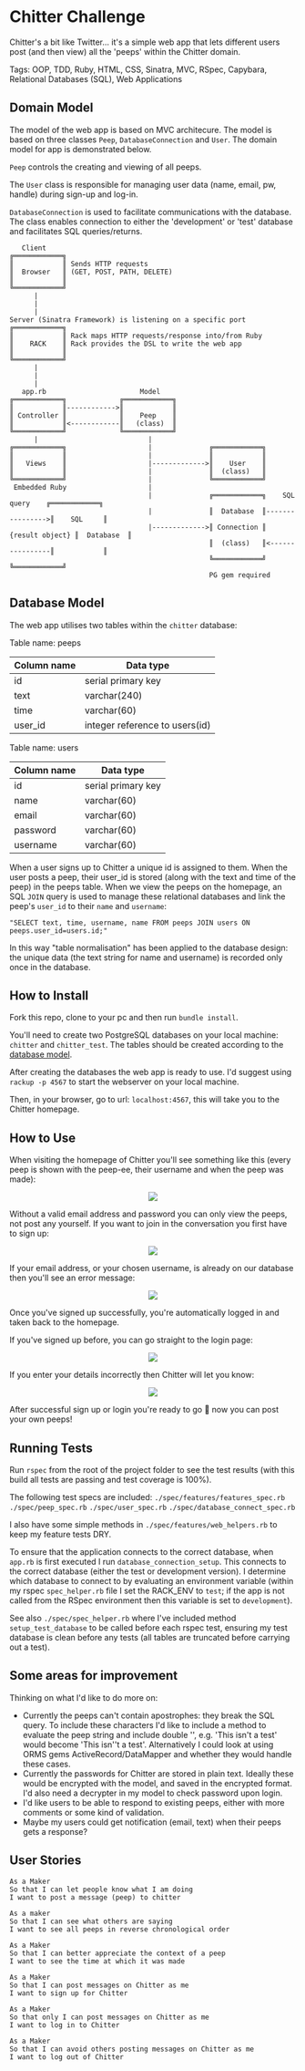 # Chitter Challenge

Chitter's a bit like Twitter... it's a simple web app that lets different users post (and then view) all the 'peeps' within the Chitter domain.

Tags: OOP, TDD, Ruby, HTML, CSS, Sinatra, MVC, RSpec, Capybara, Relational Databases (SQL), Web Applications


## Domain Model

The model of the web app is based on MVC architecure. The model is based on three classes `Peep`, `DatabaseConnection` and `User`. The domain model for app is demonstrated below. 

`Peep` controls the creating and viewing of all peeps.

The `User` class is responsible for managing user data (name, email, pw, handle) during sign-up and log-in.

`DatabaseConnection` is used to facilitate communications with the database. The class enables connection to either the 'development' or 'test' database and facilitates SQL queries/returns.


```
   Client
╔════════════╗  
║            ║ Sends HTTP requests
║  Browser   ║ (GET, POST, PATH, DELETE)      
║            ║
╚════════════╝
      |
      |
      |
Server (Sinatra Framework) is listening on a specific port
╔════════════╗
║            ║ Rack maps HTTP requests/response into/from Ruby
║    RACK    ║ Rack provides the DSL to write the web app
║            ║
╚════════════╝
      |
      |
      |
   app.rb                       Model                 
╔════════════╗             ╔════════════╗       
║            ║------------>║            ║       
║ Controller ║             ║    Peep    ║  
║            ║<------------║   (class)  ║       
╚════════════╝             ╚════════════╝ 
      |                           |
╔════════════╗                    |              ╔════════════╗
║            ║                    |              ║            ║            
║   Views    ║                    |------------->║    User    ║
║            ║                    |              ║  (class)   ║
╚════════════╝                    |              ╚════════════╝
 Embedded Ruby                    | 
                                  |              ╔════════════╗    SQL query    ╔════════════╗
                                  |              ║  Database  ║---------------->║    SQL     ║
                                  |------------->║ Connection ║ {result object} ║  Database  ║
                                                 ║  (class)   ║<----------------║            ║
                                                 ╚════════════╝                 ╚════════════╝
                                                 PG gem required
```

## Database Model

The web app utilises two tables within the `chitter` database:

Table name: peeps

| Column name   | Data type        |
| ------------- | -------------    |
| id            | serial primary key  |          
| text          | varchar(240)          |
| time          | varchar(60)          |
| user_id       | integer reference to users(id)  | 


Table name: users

| Column name   | Data type        |
| ------------- | -------------    |
| id            | serial primary key |
| name          | varchar(60)          |
| email         | varchar(60)          |
| password      | varchar(60)          |
| username      | varchar(60)          |


When a user signs up to Chitter a unique id is assigned to them. When the user posts a peep, their user_id is stored (along with the text and time of the peep) in the peeps table. When we view the peeps on the homepage, an SQL `JOIN` query is used to manage these relational databases and link the peep's `user_id` to their `name` and `username`:

`"SELECT text, time, username, name FROM peeps JOIN users ON peeps.user_id=users.id;"`

In this way "table normalisation" has been applied to the database design: the unique data (the text string for name and username) is recorded only once in the database.


## How to Install

Fork this repo, clone to your pc and then run `bundle install`. 

You'll need to create two PostgreSQL databases on your local machine: `chitter` and `chitter_test`. The tables should be created according to the [database model](#database-model).

After creating the databases the web app is ready to use. I'd suggest using `rackup -p 4567` to start the webserver on your local machine.

Then, in your browser, go to url: `localhost:4567`, this will take you to the Chitter homepage.


## How to Use

When visiting the homepage of Chitter you'll see something like this (every peep is shown with the peep-ee, their username and when the peep was made):
<p align="center"><img src="./public/images/Chitter_homepage.png"/></p>

Without a valid email address and password you can only view the peeps, not post any yourself. If you want to join in the conversation you first have to sign up:
<p align="center"><img src="./public/images/Chitter_signup.png"/></p>

If your email address, or your chosen username, is already on our database then you'll see an error message:
<p align="center"><img src="./public/images/Chitter_signup_error.png"/></p>

Once you've signed up successfully, you're automatically logged in and taken back to the homepage.

If you've signed up before, you can go straight to the login page:
<p align="center"><img src="./public/images/chitter_login.png"/></p>

If you enter your details incorrectly then Chitter will let you know:
<p align="center"><img src="./public/images/chitter_login_error.png"/></p>

After successful sign up or login you're ready to go  :tada:  now you can post your own peeps!


## Running Tests

Run `rspec` from the root of the project folder to see the test results (with this build all tests are passing and test coverage is 100%).

The following test specs are included:
`./spec/features/features_spec.rb`
`./spec/peep_spec.rb`
`./spec/user_spec.rb`
`./spec/database_connect_spec.rb`

I also have some simple methods in `./spec/features/web_helpers.rb` to keep my feature tests DRY.

To ensure that the application connects to the correct database, when `app.rb` is first executed I run `database_connection_setup`. This connects to the correct database (either the test or development version). I determine which database to connect to by evaluating an environment variable (within my rspec `spec_helper.rb` file I set the RACK_ENV to `test`; if the app is not called from the RSpec environment then this variable is set to `development`).

See also `./spec/spec_helper.rb` where I've included method `setup_test_database` to be called before each rspec test, ensuring my test database is clean before any tests (all tables are truncated before carrying out a test). 


## Some areas for improvement

Thinking on what I'd like to do more on:

- Currently the peeps can't contain apostrophes: they break the SQL query. To include these characters I'd like to include a method to evaluate the peep string and include double '', e.g. 'This isn't a test' would become 'This isn''t a test'. Alternatively I could look at using ORMS gems ActiveRecord/DataMapper and whether they would handle these cases.
- Currently the passwords for Chitter are stored in plain text. Ideally these would be encrypted with the model, and saved in the encrypted format. I'd also need a decrypter in my model to check password upon login.
- I'd like users to be able to respond to existing peeps, either with more comments or some kind of validation.
- Maybe my users could get notification (email, text) when their peeps gets a response?


## User Stories

```
As a Maker
So that I can let people know what I am doing  
I want to post a message (peep) to chitter

As a maker
So that I can see what others are saying  
I want to see all peeps in reverse chronological order

As a Maker
So that I can better appreciate the context of a peep
I want to see the time at which it was made

As a Maker
So that I can post messages on Chitter as me
I want to sign up for Chitter

As a Maker
So that only I can post messages on Chitter as me
I want to log in to Chitter

As a Maker
So that I can avoid others posting messages on Chitter as me
I want to log out of Chitter
```

